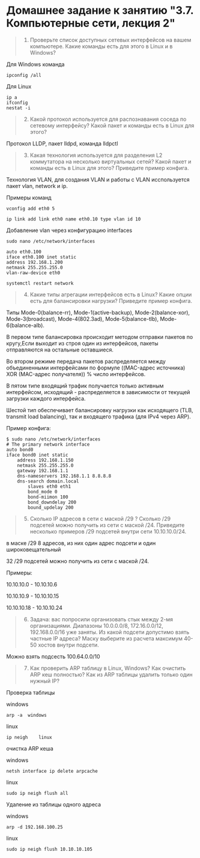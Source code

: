# Домашнее задание к занятию "3.7. Компьютерные сети, лекция 2"

> 1. Проверьте список доступных сетевых интерфейсов на вашем компьютере. Какие команды есть для этого в Linux и в Windows?

Для Windows команда
```
ipconfig /all
```
Для Linux 
```
ip a
ifconfig
nestat -i
```

> 2. Какой протокол используется для распознавания соседа по сетевому интерфейсу? Какой пакет и команды есть в Linux для этого?

Протокол LLDP, пакет lldpd, команда lldpctl

> 3. Какая технология используется для разделения L2 коммутатора на несколько виртуальных сетей? Какой пакет и команды есть в Linux для этого? Приведите пример конфига.

Технология VLAN, для создания VLAN и работы с VLAN исспользуется пакет vlan, network и ip. 

Примеры команд 
```
vconfig add eth0 5
```
```
ip link add link eth0 name eth0.10 type vlan id 10
```
Добавление vlan через конфигурацию interfaces 
```
sudo nano /etc/network/interfaces

auto eth0.100
iface eth0.100 inet static
address 192.168.1.200
netmask 255.255.255.0
vlan-raw-device eth0

systemctl restart network
```
> 4. Какие типы агрегации интерфейсов есть в Linux? Какие опции есть для балансировки нагрузки? Приведите пример конфига.

Типы Mode-0(balance-rr), Mode-1(active-backup), Mode-2(balance-xor), Mode-3(broadcast), Mode-4(802.3ad), Mode-5(balance-tlb), Mode-6(balance-alb).

В первом типе балансировка происходит методом отправки пакетов по кругу,Если выходит из строя один из интерфейсов, пакеты отправляются на остальные оставшиеся.

Во втором режиме передача пакетов распределяется между объединенными интерфейсами по формуле ((MAC-адрес источника) XOR (MAC-адрес получателя)) % число интерфейсов.

В пятом типе входящий трафик получается только активным интерфейсом, исходящий - распределяется в зависимости от текущей загрузки каждого интерфейса.

Шестой тип обеспечивает балансировку нагрузки как исходящего (TLB, transmit load balancing), так и входящего трафика (для IPv4 через ARP).

Пример конфига:

```
$ sudo nano /etc/network/interfaces
# The primary network interface
auto bond0
iface bond0 inet static
    address 192.168.1.150
    netmask 255.255.255.0    
    gateway 192.168.1.1
    dns-nameservers 192.168.1.1 8.8.8.8
    dns-search domain.local
        slaves eth0 eth1
        bond_mode 0
        bond-miimon 100
        bond_downdelay 200
        bound_updelay 200
```

> 5. Сколько IP адресов в сети с маской /29 ? Сколько /29 подсетей можно получить из сети с маской /24. Приведите несколько примеров /29 подсетей внутри сети 10.10.10.0/24.

в маске /29 8 адресов, из них один адрес подсети и один широковещательный

32 /29 подсетей можно получить из сети с маской /24.

Примеры:

10.10.10.0 - 10.10.10.6

10.10.10.9 - 10.10.10.15

10.10.10.18 - 10.10.10.24

> 6. Задача: вас попросили организовать стык между 2-мя организациями. Диапазоны 10.0.0.0/8, 172.16.0.0/12, 192.168.0.0/16 уже заняты. Из какой подсети допустимо взять частные IP адреса? Маску выберите из расчета максимум 40-50 хостов внутри подсети.

Можно взять подсесть 100.64.0.0/10

> 7. Как проверить ARP таблицу в Linux, Windows? Как очистить ARP кеш полностью? Как из ARP таблицы удалить только один нужный IP?

Проверка таблицы

windows
```
arp -a  windows
```

linux

```
ip neigh    linux
```
очистка ARP кеша

windows
```
netsh interface ip delete arpcache
```

linux

```
sudo ip neigh flush all  
```
Удаление из таблицы одного адреса

windows

```
arp -d 192.168.100.25  
```

linux

```
sudo ip neigh flush 10.10.10.105 
```



